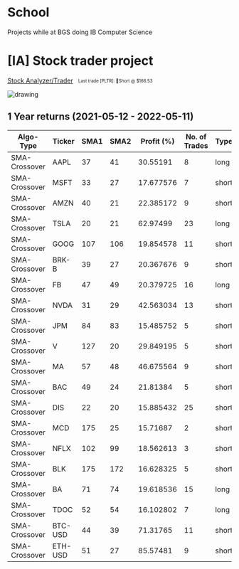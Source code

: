 # School
Projects while at BGS doing IB Computer Science

# [IA] Stock trader project

[Stock Analyzer/Trader](https://github.com/LissanKoirala/School/tree/main/IA/Proof%20Of%20Concept)&nbsp;&nbsp;&nbsp;<sub><sup>Last trade [PLTR]: 🔻Short @ $166.53</sup></sub>

<img src="https://user-images.githubusercontent.com/58141138/171060731-0106af86-9f7c-41a2-8d40-e643bbfb9a8e.gif" alt="drawing"/>

## 1 Year returns (2021-05-12 - 2022-05-11)

|Algo-Type    |Ticker |SMA1|SMA2|Profit (%)|No. of Trades|Type |
|-------------|-------|----|----|---------|-------------|-----|
|SMA-Crossover|AAPL   |37  |41  |30.55191 |8            |long |
|SMA-Crossover|MSFT   |33  |27  |17.677576|7            |short|
|SMA-Crossover|AMZN   |40  |21  |22.385172|9            |short|
|SMA-Crossover|TSLA   |20  |21  |62.97499 |23           |long |
|SMA-Crossover|GOOG   |107 |106 |19.854578|11           |short|
|SMA-Crossover|BRK-B  |39  |27  |20.367676|9            |short|
|SMA-Crossover|FB     |47  |49  |20.379725|16           |long |
|SMA-Crossover|NVDA   |31  |29  |42.563034|13           |short|
|SMA-Crossover|JPM    |84  |83  |15.485752|5            |short|
|SMA-Crossover|V      |127 |20  |29.849195|5            |short|
|SMA-Crossover|MA     |57  |48  |46.675564|9            |short|
|SMA-Crossover|BAC    |49  |24  |21.81384 |5            |short|
|SMA-Crossover|DIS    |22  |20  |15.885432|25           |short|
|SMA-Crossover|MCD    |175 |25  |15.71687 |2            |short|
|SMA-Crossover|NFLX   |102 |99  |18.562613|3            |short|
|SMA-Crossover|BLK    |175 |172 |16.628325|5            |short|
|SMA-Crossover|BA     |71  |74  |19.618536|15           |long |
|SMA-Crossover|TDOC   |52  |54  |16.102802|7            |long |
|SMA-Crossover|BTC-USD|44  |39  |71.31765 |11           |short|
|SMA-Crossover|ETH-USD|51  |27  |85.57481 |9            |short|

